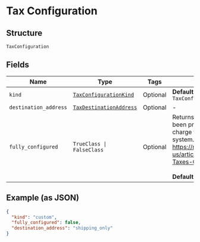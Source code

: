 
# Tax Configuration

## Structure

`TaxConfiguration`

## Fields

| Name | Type | Tags | Description |
|  --- | --- | --- | --- |
| `kind` | [`TaxConfigurationKind`](../../doc/models/tax-configuration-kind.md) | Optional | **Default**: `TaxConfigurationKind::CUSTOM` |
| `destination_address` | [`TaxDestinationAddress`](../../doc/models/tax-destination-address.md) | Optional | - |
| `fully_configured` | `TrueClass \| FalseClass` | Optional | Returns `true` when Chargify has been properly configured to charge tax using the specified tax system. More details about taxes: https://maxio.zendesk.com/hc/en-us/articles/24287012608909-Taxes-Overview<br><br>**Default**: `false` |

## Example (as JSON)

```json
{
  "kind": "custom",
  "fully_configured": false,
  "destination_address": "shipping_only"
}
```

